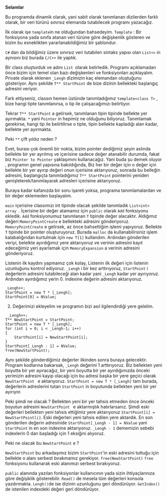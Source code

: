 **Selamlar**

Bu programda dinamik olarak, yani sabit olarak tanımlanan dizilerden farklı olarak, bir veri türünü sınırsız elemanda tutabilecek programı yazacağız.

İlk olarak işe `template`in ne olduğundan bahsedeyim. `Template` : Bir fonksiyona yada sınıfa atanan veri türüne göre değişkenlik gösteren ve bizim bu esneklikten yararlanabildiğimiz bir şablondur.

`C#` dan da bildiğimiz üzere sınırsız veri tutabilen sintaks yapısı olan `List<>` in aynısını biz burada `C/C++` ile yaptık.

Bir class oluşturduk ve adını `List `olarak belirledik. Programı açıklamadan önce bizim için temel olan bazı değişkenleri ve fonksiyonları açıklayalım.
Private olarak eklenen `_Lengh` dizimizin kaç elemandan oluştuğunu gösteriyor. Aynı şekilde  `T** StartPoint` de bize dizinin bellekteki başlangıç adresini veriyor.

Fark ettiyseniz,  classın hemen üstünde  tanımladığımız `template<class T>` , bize hangi tipte tanımlanırsa, o tip ile çalışacağımızı belirtiyor.

Tekrar `T** StartPoint` a gelirsek, tanımlanan tipin tipinde bellekte yer ayırmakta.  `*` yani `Pointer` in hepimiz ne olduğunu biliyoruz. Tanımlamak gerekirse, hangi tip ile belirtilirse o tipte, tipin bellekte kapladığı alan kadar, bellekte yer ayırmakta.

Peki `**` çift yıldız neden ?

Evet, burası çok önemli bir nokta, bizim pointer dediğimiz şeyin aslında bellekte bir yer ayrılmış ve içerisine sadece değer atanabilir durumda, fakat biz `Pointer to Pointer` yaklaşımını kullanacağız. Yani buda şu demek oluyor , programın genel yapısına bakıldığında, Biz her bir değer için o değer için bellekte bir yer ayırıp değeri onun içerisine aktarıyoruz, sonrada bu belleğin adresini, başlangıçta tanımladığımız `T** StartPoint` pointerini yeniden  genişleterek/tanımlayarak adresleri içerisine aktarıyoruz.

Buraya kadar kafanızda bir soru işareti yoksa, programa tanımlamalardan ve bir değer eklemeden başlayalım.

`main` içerisine classımızı int tipinde olacak şekilde tanımladık  `List<int> array `. İçerisine bir değer atamamız için `public` olarak `Add` fonksiyonu ekledik.
`Add` fonksiyonumuz tanımlanan `T` tipinde değer alacaktır. Aldığımız değeri `MemoryPointCreate` e bellekteki adresini gönderiyoruz. `MemoryPointCreate` e gelirsek, az önce bahsettiğim işlemi yapıyoruz. Bellekte `T`  tipinde bir pointer oluşturuyoruz. Burada `malloc` da kullanabilirsiniz işlem kalabalığından kurtulmak için `new T[1]` kullandım.
Ardından gönderilen veriyi, belelkte ayırdığımız yere aktarıyoruz ve verinin adresini kayıt edeceğimiz yeri ayarlamak için `MemoryExpansion` a verinin adresini gönderiyoruz.

Listenin ilk kaydını yapmamız çok kolay, Listenin ilk değeri için listenin uzunluğunu kontrol ediyoruz. `_Lengh` i bir kez arttırıyoruz, `StartPoint` i değerlerin adresini tutabileceği alan kadar yani `_Lengh` kadar yer ayırıyoruz. Ardından ayırdığımız yerin 0. indexine  değerin adresini aktarıyoruz.
```
_Lengh++;
StartPoint = new T * [_Lengh];
StartPoint[0] = NValue;
```

2. Değerimizi ekleyelim ve programın bizi asıl ilgilendirdiği yere gelelim. 
```
 _Lengh++;
T** NewStartPoint = StartPoint;
StartPoint = new T * [_Lengh];
for (int i = 0; i < _Lengh-1; i++)
{
    StartPoint[i] = NewStartPoint[i];
}
StartPoint[_Lengh - 1] = NValue;
free(NewStartPoint);
```
Aynı şekilde gönderdiğimiz değerler ilkinden sonra buraya gelecektir. Program kodlarına bakarsak, `_Lengh` değerini 1 arttırıyoruz. Biz bellekten yeni boyutta bir yer ayıracağız, bir yeni boyutta bir yer ayırdığımızda önceki yerimizin adresini kayıp olacağı için bu adresi başka bir yere geçici olarak `NewStartPoint ` e aktarıyoruz.
`StartPoint = new T * [_Lengh]` tam burada, değerlerin adreslerini tutan `StartPoint` in boyutunda bellekten yeni bir yer ayırıyor.

Peki şimdi ne olacak ? Bellekten yeni bir yer tahsis etmeden önce önceki boyutun adresini `NewStartPoint ` e aktarmıştık hatırlarsanız. Şimdi eski değerleri bellekten yeni tahsis ettiğimiz yere aktarıyoruz `StartPoint[i] = NewStartPoint[i]`.
Eski değerleri yeni tahsis edilen yere aktardık. En son gönderilen değerin adresinide `StartPoint[_Lengh - 1] = NValue`  yani `StartPoint` in en son indexine aktarıyoruz.
`_Lengh - 1` dememizin sebebi indexlerin 0 dan başladığı için 1 eksiğini alıyoruz.

Peki ne olacak bu `NewStartPoint` e ? 

`NewStartPoint` bu arkadaşımız bizim `StartPoint`'in eski adresini tuttuğu için bellekte o alanı serbest bırakmamız gerekiyor. `free(NewStartPoint)`  `free` fonksiyonu kullanarak eski alanımızı serbest bırakıyoruz.

 `public` alanında yazılan fonksiyonlar kullanıcının yada sizin ihtiyaçlarınıza göre değişiklik gösterebilir. `Read()` de mesela tüm değerleri konsola yazdırmakta. `Lengh()`de  ise dizinin uzunluğunu geri döndürüyor.
`GetIndex()` de istenilen indexdeki değeri geri döndürüyor.

